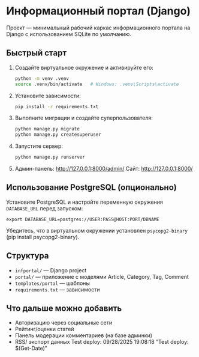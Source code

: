 # Информационный портал (Django)

Проект — минимальный рабочий каркас информационного портала на Django с использованием SQLite по умолчанию.

## Быстрый старт

1. Создайте виртуальное окружение и активируйте его:
   ```bash
   python -m venv .venv
   source .venv/bin/activate   # Windows: .venv\Scripts\activate
   ```

2. Установите зависимости:
   ```bash
   pip install -r requirements.txt
   ```

3. Выполните миграции и создайте суперпользователя:
   ```bash
   python manage.py migrate
   python manage.py createsuperuser
   ```

4. Запустите сервер:
   ```bash
   python manage.py runserver
   ```

5. Админ-панель: http://127.0.0.1:8000/admin/
   Сайт: http://127.0.0.1:8000/

## Использование PostgreSQL (опционально)
Установите PostgreSQL и настройте переменную окружения `DATABASE_URL` перед запуском:
```
export DATABASE_URL=postgres://USER:PASS@HOST:PORT/DBNAME
```
Убедитесь, что в виртуальном окружении установлен `psycopg2-binary` (pip install psycopg2-binary).

## Структура
- `infportal/` — Django project
- `portal/` — приложение с моделями Article, Category, Tag, Comment
- `templates/portal` — шаблоны
- `requirements.txt` — зависимости

## Что дальше можно добавить
- Авторизацию через социальные сети
- Рейтинг/оценки статей
- Панель модерации комментариев (на базе админки)
- RSS/ экспорт данных
T e s t   d e p l o y :   0 9 / 2 8 / 2 0 2 5   1 9 : 0 8 : 1 8  
 "Test deploy: $(Get-Date)" 
